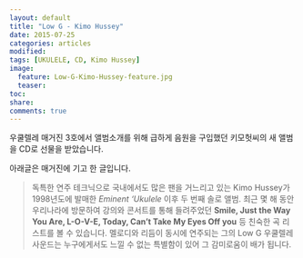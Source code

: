 ```yaml
---
layout: default
title: "Low G - Kimo Hussey"
date: 2015-07-25
categories: articles
modified: 
tags: [UKULELE, CD, Kimo Hussey]
image:
  feature: Low-G-Kimo-Hussey-feature.jpg
  teaser: 
toc: 
share: 
comments: true
---
```


우쿨렐레 매거진 3호에서 앨범소개를 위해 급하게 음원을 구입했던 키모헛씨의 새 앨범을 CD로 선물을 받았습니다.

아래글은 매거진에 기고 한 글입니다.

>독특한 연주 테크닉으로 국내에서도 많은 팬을 거느리고 있는 Kimo Hussey가 1998년도에 발매한 *Eminent ‘Ukulele* 이후 두 번째 솔로 앨범. 최근 몇 해 동안 우리나라에 방문하여 강의와 콘서트를 통해 들려주었던 **Smile, Just the Way You Are, L-O-V-E, Today, Can’t Take My Eyes Off you** 등 친숙한 곡 리스트를 볼 수 있습니다. 멜로디와 리듬이 동시에 연주되는 그의 Low G 우쿨렐레 사운드는 누구에게서도 느낄 수 없는 특별함이 있어 그 감미로움이 배가 됩니다.
